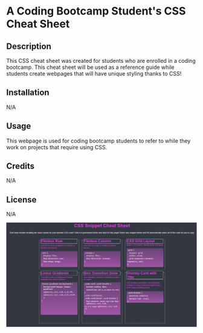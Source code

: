# A Coding Bootcamp Student's CSS Cheat Sheet

## Description

This CSS cheat sheet was created for students who are enrolled in a coding bootcamp. This cheat sheet will be used
as a reference guide while students create webpages that will have unique styling thanks to CSS!


## Installation

N/A

## Usage

This webpage is used for coding bootcamp students to refer to while they work on projects that require using CSS.

## Credits

N/A

## License

N/A

![CSS Cheat Sheet](/assets/images/CSS.cheat.sheet.png)